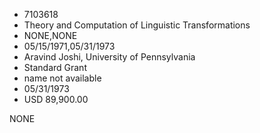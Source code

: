 * 7103618
* Theory and Computation of Linguistic Transformations
* NONE,NONE
* 05/15/1971,05/31/1973
* Aravind Joshi, University of Pennsylvania
* Standard Grant
*   name not available
* 05/31/1973
* USD 89,900.00

NONE